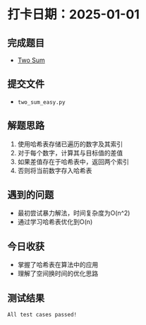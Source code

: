 # 打卡日期：2025-01-01

## 完成题目

- [Two Sum](https://leetcode.com/problems/two-sum/)

## 提交文件

- `two_sum_easy.py`

## 解题思路

1. 使用哈希表存储已遍历的数字及其索引
2. 对于每个数字，计算其与目标值的差值
3. 如果差值存在于哈希表中，返回两个索引
4. 否则将当前数字存入哈希表

## 遇到的问题

- 最初尝试暴力解法，时间复杂度为O(n^2)
- 通过学习哈希表优化到O(n)

## 今日收获

- 掌握了哈希表在算法中的应用
- 理解了空间换时间的优化思路

## 测试结果

```
All test cases passed!
```
